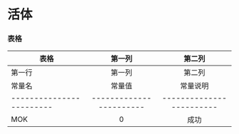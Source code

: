 # 活体
### 表格

| 表格      | 第一列     | 第二列     |
| ---------- | :-----------:  | :-----------: |
| 第一行     | 第一列     | 第二列     |
|            常量名       |            常量值         |          常量说明 
|------------------------ |  -----------------------  | ------------------------
MOK                       |            0              |           成功 
